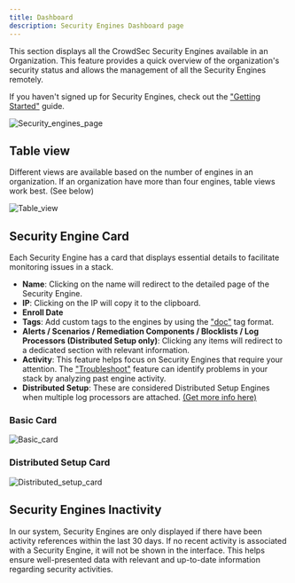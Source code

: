 ```yaml
---
title: Dashboard
description: Security Engines Dashboard page
---
```


This section displays all the CrowdSec Security Engines available in an Organization. This feature provides a quick overview of the organization's security status and allows the management of all the Security Engines remotely.

If you haven't signed up for Security Engines, check out the ["Getting Started"](/getting_started/post_installation/console.mdx) guide.

![Security_engines_page](/img/console/security_engines/page.png)

## Table view

Different views are available based on the number of engines in an organization. If an organization have more than four engines, table views work best. (See below)

![Table_view](/img/console/security_engines/table-view.png)

## Security Engine Card

Each Security Engine has a card that displays essential details to facilitate monitoring issues in a stack.

- **Name**: Clicking on the name will redirect to the detailed page of the Security Engine.
- **IP**: Clicking on the IP will copy it to the clipboard.
- **Enroll Date**
- **Tags**: Add custom tags to the engines by using the ["doc"](/u/console/security_engines/name_and_tags) tag format.
- **Alerts / Scenarios / Remediation Components / Blocklists / Log Processors (Distributed Setup only)**: Clicking any items will redirect to a dedicated section with relevant information.
- **Activity**: This feature helps focus on Security Engines that require your attention. The ["Troubleshoot"](/u/console/security_engines/troubleshooting) feature can identify problems in your stack by analyzing past engine activity.
- **Distributed Setup**: These are considered Distributed Setup Engines when multiple log processors are attached. [(Get more info here)](/docs/next/intro#deployment-options)

### Basic Card

![Basic_card](/img/console/security_engines/basic-card.png)

### Distributed Setup Card

![Distributed_setup_card](/img/console/security_engines/distributed-setup-card.png)

## Security Engines Inactivity

In our system, Security Engines are only displayed if there have been activity references within the last 30 days. If no recent activity is associated with a Security Engine, it will not be shown in the interface. This helps ensure well-presented data with relevant and up-to-date information regarding security activities.
